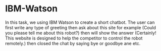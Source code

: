 # IBM-Watson
In this task, we using IBM Watson to create a short chatbot. The user can first write any type of greeting then ask about this site for example (Could you please tell me about this robot?) then will show the answer (Certainly! This website is designed to help the competitor to control the robot remotely.) then closed the chat by saying bye or goodbye ane etc.
